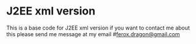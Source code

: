 #  J2EE xml version
This is a base code for J2EE xml version
if you want to contact me about this please send me message at my email
#ferox.dragon@gmail.com
